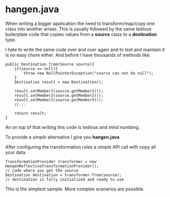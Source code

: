 hangen.java
===========

When writing a bigger application the need to transform/map/copy one class into another arises. This is usually followed by the same tedious boilerplate code that copies values from a **source** class to a **destination** type.

I hate to write the same code over and over again and to test and maintain it is no easy chore either. And before I have thousands of methods like:

    public Destination from(Source source){
        if(source == null){
            throw new NullPointerException("source can not be null");
        }
        Destination result = new Destination();

        result.setMember1(source.getMember1());
        result.setMember2(source.getMember2());
        result.setMember3(source.getMember3());
        //...
       
        return result;
    }

An on top of that writing this code is tedious and mind numbing.

To provide a *simple* alternative I give you **hangen.java**. 

After configuring the transformation rules a simple API call with copy all your data.

    TransformationProvider transformer = new HangenReflectiveTransformationProvider();
    // code where you get the source
    Destination destination = transformer.from(source);
    // destination is fully initialized and ready to use

This is the simplest sample. More complex scenarios are possible.